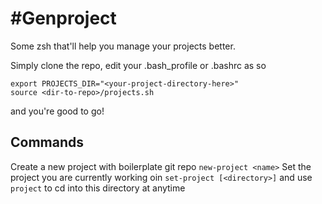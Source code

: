 #Genproject
==========

Some zsh that'll help you manage your projects better.

Simply clone the repo, edit your .bash_profile or .bashrc as so
```
export PROJECTS_DIR="<your-project-directory-here>"
source <dir-to-repo>/projects.sh
```

and you're good to go!

## Commands
Create a new project with boilerplate git repo
``` new-project <name> ```
Set the project you are currently working oin
``` set-project [<directory>] ```
and use ```project``` to cd into this directory at anytime
